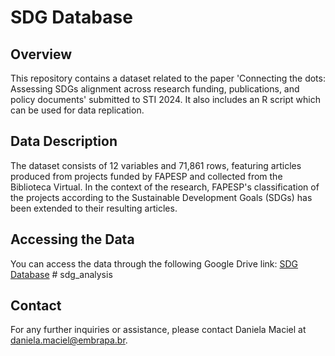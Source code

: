 # SDG Database

## Overview
This repository contains a dataset related to the paper 'Connecting the dots: Assessing SDGs alignment across research funding, publications, and policy documents' submitted to STI 2024. It also includes an R script which can be used for data replication.

## Data Description
The dataset consists of 12 variables and 71,861 rows, featuring articles produced from projects funded by FAPESP and collected from the Biblioteca Virtual. In the context of the research, FAPESP's classification of the projects according to the Sustainable Development Goals (SDGs) has been extended to their resulting articles.

## Accessing the Data
You can access the data through the following Google Drive link:
[SDG Database](https://docs.google.com/spreadsheets/d/1geLktId1bYLj-_VKKuNtipb4TsD8i3B5/edit?usp=sharing&ouid=108885149077301678625&rtpof=true&sd=true) # sdg_analysis

## Contact
For any further inquiries or assistance, please contact Daniela Maciel at daniela.maciel@embrapa.br.
